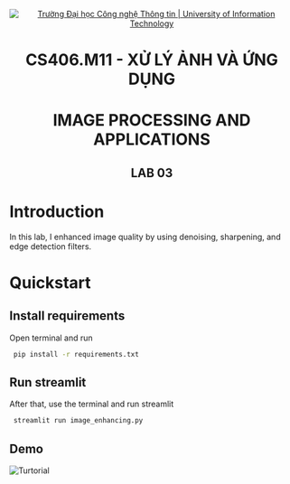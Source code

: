 <!-- Banner -->
<p align="center">
  <a href="https://www.uit.edu.vn/" title="Trường Đại học Công nghệ Thông tin" style="border: none;">
    <img src="https://i.imgur.com/WmMnSRt.png" alt="Trường Đại học Công nghệ Thông tin | University of Information Technology">
  </a>
</p>

<!-- Title -->
<h1 align="center"><b>CS406.M11 - XỬ LÝ ẢNH VÀ ỨNG DỤNG</b></h1>
<h1 align="center"><b>IMAGE PROCESSING AND APPLICATIONS</b></h1>
<h2 align="center"><b>LAB 03</b></h2>

# Introduction
In this lab, I enhanced image quality by using denoising, sharpening, and edge detection filters. 
# Quickstart

## Install requirements
Open terminal and run
```bash
 pip install -r requirements.txt
```
## Run streamlit
After that, use the terminal and run streamlit
```bash
 streamlit run image_enhancing.py
```
## Demo
<img src="https://raw.githubusercontent.com/snnasnguyen/CS406.P11/refs/heads/master/22520189_Lab_03/turtorial.gif" alt="Turtorial"></img>
